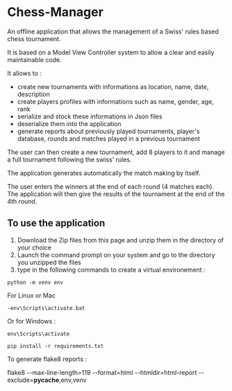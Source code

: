 # Chess-Manager

An offline application that allows the management of a Swiss' rules based chess tournament.

It is based on a Model View Controller system to allow a clear and easily maintainable code.

It allows to :
- create new tournaments with informations as location, name, date, description
- create players profiles with informations such as name, gender, age, rank
- serialize and stock these informations in Json files 
- deserialize them into the application 
- generate reports about previously played tournaments, player's database, rounds and matches played in a previous tournament

The user can then create a new tournament, add 8 players to it and manage a full tournament following the swiss' rules.

The application generates automatically the match making by itself.

The user enters the winners at the end of each round (4 matches each). 
The application will then give the results of the tournament at the end of the 4th round.


## To use the application

1) Download the Zip files from this page and unzip them in the directory of your choice
2) Launch the command prompt on your system and go to the directory you unzipped the files
3) type in the following commands to create a virtual environement :

```
python -m venv env
```
For Linux or Mac
```
-env\Scripts\activate.bat
```
Or for Windows :
```
env\Scripts\activate
```
```
pip install -r requirements.txt
```




To generate flake8 reports :

flake8 --max-line-length=119 --format=html --htmldir=html-report --exclude=__pycache__,env,venv
